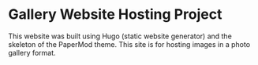 # Gallery Website Hosting Project
This website was built using Hugo (static website generator) and the skeleton of the PaperMod theme. This site is for hosting images in a photo gallery format.